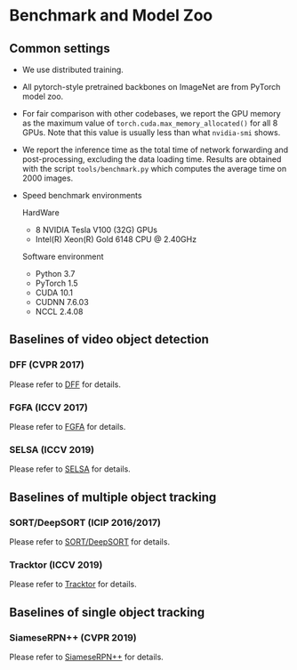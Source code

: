 # Benchmark and Model Zoo

## Common settings

- We use distributed training.
- All pytorch-style pretrained backbones on ImageNet are from PyTorch model zoo.
- For fair comparison with other codebases, we report the GPU memory as the maximum value of `torch.cuda.max_memory_allocated()` for all 8 GPUs. Note that this value is usually less than what `nvidia-smi` shows.
- We report the inference time as the total time of network forwarding and post-processing, excluding the data loading time. Results are obtained with the script `tools/benchmark.py` which computes the average time on 2000 images.
- Speed benchmark environments

    HardWare
    - 8 NVIDIA Tesla V100 (32G) GPUs
    - Intel(R) Xeon(R) Gold 6148 CPU @ 2.40GHz

    Software environment
    - Python 3.7
    - PyTorch 1.5
    - CUDA 10.1
    - CUDNN 7.6.03
    - NCCL 2.4.08

## Baselines of video object detection

### DFF (CVPR 2017)

Please refer to [DFF](../configs/vid/dff/README.md) for details.

### FGFA (ICCV 2017)

Please refer to [FGFA](../configs/vid/fgfa/README.md) for details.

### SELSA (ICCV 2019)

Please refer to [SELSA](../configs/vid/selsa/README.md) for details.

## Baselines of multiple object tracking

### SORT/DeepSORT (ICIP 2016/2017)

Please refer to [SORT/DeepSORT](../configs/mot/deepsort/README.md) for details.

### Tracktor (ICCV 2019)

Please refer to [Tracktor](../configs/mot/tracktor/README.md) for details.

## Baselines of single object tracking

### SiameseRPN++ (CVPR 2019)

Please refer to [SiameseRPN++](../configs/sot/siamese_rpn/README.md) for details.
